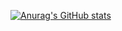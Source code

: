[![Anurag's GitHub stats](https://github-readme-stats.vercel.app/api?username=eilifjohansen&show_icons=true&theme=highcontrast)](https://github.com/anuraghazra/github-readme-stats)